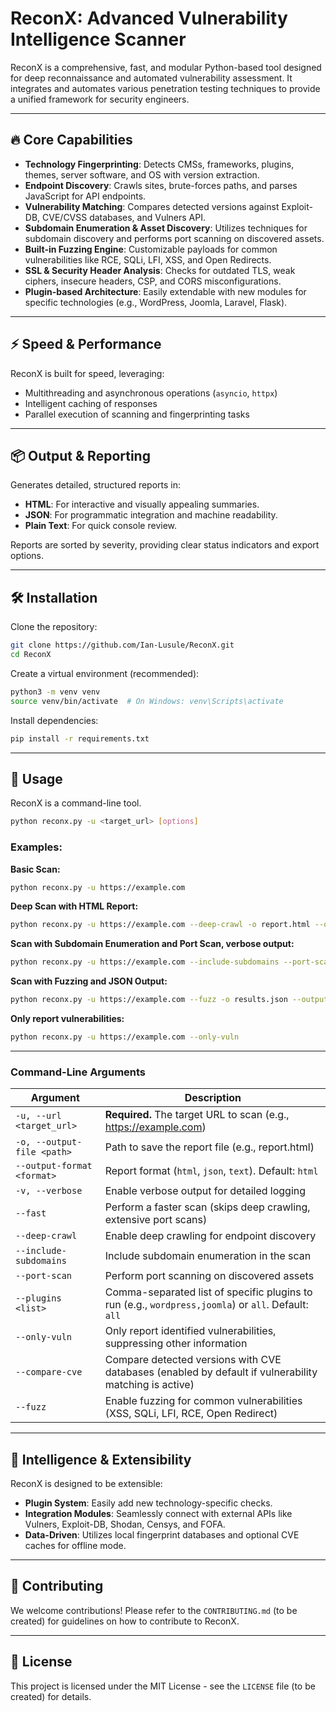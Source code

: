 # ReconX: Advanced Vulnerability Intelligence Scanner

ReconX is a comprehensive, fast, and modular Python-based tool designed for deep reconnaissance and automated vulnerability assessment. It integrates and automates various penetration testing techniques to provide a unified framework for security engineers.

---

## 🔥 Core Capabilities

- **Technology Fingerprinting**: Detects CMSs, frameworks, plugins, themes, server software, and OS with version extraction.
- **Endpoint Discovery**: Crawls sites, brute-forces paths, and parses JavaScript for API endpoints.
- **Vulnerability Matching**: Compares detected versions against Exploit-DB, CVE/CVSS databases, and Vulners API.
- **Subdomain Enumeration & Asset Discovery**: Utilizes techniques for subdomain discovery and performs port scanning on discovered assets.
- **Built-in Fuzzing Engine**: Customizable payloads for common vulnerabilities like RCE, SQLi, LFI, XSS, and Open Redirects.
- **SSL & Security Header Analysis**: Checks for outdated TLS, weak ciphers, insecure headers, CSP, and CORS misconfigurations.
- **Plugin-based Architecture**: Easily extendable with new modules for specific technologies (e.g., WordPress, Joomla, Laravel, Flask).

---

## ⚡ Speed & Performance

ReconX is built for speed, leveraging:

- Multithreading and asynchronous operations (`asyncio`, `httpx`)
- Intelligent caching of responses
- Parallel execution of scanning and fingerprinting tasks

---

## 📦 Output & Reporting

Generates detailed, structured reports in:

- **HTML**: For interactive and visually appealing summaries.
- **JSON**: For programmatic integration and machine readability.
- **Plain Text**: For quick console review.

Reports are sorted by severity, providing clear status indicators and export options.

---

## 🛠️ Installation

Clone the repository:

```bash
git clone https://github.com/Ian-Lusule/ReconX.git
cd ReconX
```

Create a virtual environment (recommended):

```bash
python3 -m venv venv
source venv/bin/activate  # On Windows: venv\Scripts\activate
```

Install dependencies:

```bash
pip install -r requirements.txt
```

---

## 🧪 Usage

ReconX is a command-line tool.

```bash
python reconx.py -u <target_url> [options]
```

### Examples:

**Basic Scan:**

```bash
python reconx.py -u https://example.com
```

**Deep Scan with HTML Report:**

```bash
python reconx.py -u https://example.com --deep-crawl -o report.html --output-format html
```

**Scan with Subdomain Enumeration and Port Scan, verbose output:**

```bash
python reconx.py -u https://example.com --include-subdomains --port-scan -v
```

**Scan with Fuzzing and JSON Output:**

```bash
python reconx.py -u https://example.com --fuzz -o results.json --output-format json
```

**Only report vulnerabilities:**

```bash
python reconx.py -u https://example.com --only-vuln
```

---

### Command-Line Arguments

| Argument | Description |
|----------|-------------|
| `-u, --url <target_url>` | **Required.** The target URL to scan (e.g., https://example.com) |
| `-o, --output-file <path>` | Path to save the report file (e.g., report.html) |
| `--output-format <format>` | Report format (`html`, `json`, `text`). Default: `html` |
| `-v, --verbose` | Enable verbose output for detailed logging |
| `--fast` | Perform a faster scan (skips deep crawling, extensive port scans) |
| `--deep-crawl` | Enable deep crawling for endpoint discovery |
| `--include-subdomains` | Include subdomain enumeration in the scan |
| `--port-scan` | Perform port scanning on discovered assets |
| `--plugins <list>` | Comma-separated list of specific plugins to run (e.g., `wordpress,joomla`) or `all`. Default: `all` |
| `--only-vuln` | Only report identified vulnerabilities, suppressing other information |
| `--compare-cve` | Compare detected versions with CVE databases (enabled by default if vulnerability matching is active) |
| `--fuzz` | Enable fuzzing for common vulnerabilities (XSS, SQLi, LFI, RCE, Open Redirect) |

---

## 🧠 Intelligence & Extensibility

ReconX is designed to be extensible:

- **Plugin System**: Easily add new technology-specific checks.
- **Integration Modules**: Seamlessly connect with external APIs like Vulners, Exploit-DB, Shodan, Censys, and FOFA.
- **Data-Driven**: Utilizes local fingerprint databases and optional CVE caches for offline mode.

---

## 🤝 Contributing

We welcome contributions! Please refer to the `CONTRIBUTING.md` (to be created) for guidelines on how to contribute to ReconX.

---

## 📄 License

This project is licensed under the MIT License - see the `LICENSE` file (to be created) for details.

